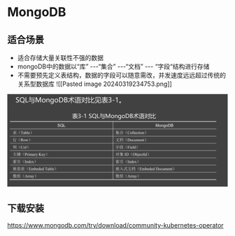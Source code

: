 # MongoDB
## 适合场景
* 适合存储大量关联性不强的数据
* mongoDB中的数据以“库” ---“集合” ---“文档” --- “字段“结构进行存储
* 不需要预先定义表结构，数据的字段可以随意需改，并发速度远远超过传统的关系型数据库
![[Pasted image 20240319234753.png]]



![image-20240319234935464](assets/image-20240319234935464-1710863381084-1-1710863383565-3.png)


## 下载安装

https://www.mongodb.com/try/download/community-kubernetes-operator

